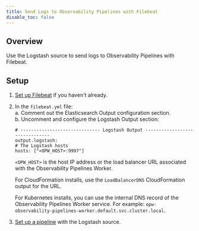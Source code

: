 ```yaml
---
title: Send Logs to Observability Pipelines with Filebeat
disable_toc: false
---
```


## Overview

Use the Logstash source to send logs to Observability Pipelines with Filebeat.

## Setup

1. [Set up Filebeat][1] if you haven't already.
1. In the `filebeat.yml` file:
    <br>a. Comment out the Elasticsearch Output configuration section.
    <br>b. Uncomment and configure the Logstash Output section:
    ```
    # ------------------------------ Logstash Output -------------------------------
    output.logstash:
    # The Logstash hosts
    hosts: ["<OPW_HOST>:9997"]
    ```
    `<OPW_HOST>` is the host IP address or the load balancer URL associated with the Observability Pipelines Worker.

    For CloudFormation installs, use the `LoadBalancerDNS` CloudFormation output for the URL.

    For Kubernetes installs, you can use the internal DNS record of the Observability Pipelines Worker service. For example: `opw-observability-pipelines-worker.default.svc.cluster.local`.
1. [Set up a pipeline][2] with the Logstash source.

[1]: https://www.elastic.co/guide/en/beats/filebeat/current/setup-repositories.html
[2]: /observability_pipelines/configuration/set_up_pipelines/